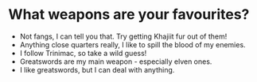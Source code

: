 # What weapons are your favourites?
- Not fangs, I can tell you that. Try getting Khajiit fur out of them!
- Anything close quarters really, I like to spill the blood of my enemies.
- I follow Trinimac, so take a wild guess!
- Greatswords are my main weapon - especially elven ones.
- I like greatswords, but I can deal with anything.
